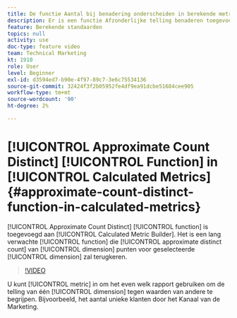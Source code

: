 ```yaml
---
title: De functie Aantal bij benadering onderscheiden in berekende metriek
description: Er is een functie Afzonderlijke telling benaderen toegevoegd aan de functie Berekende metrische bouwer. Het is een lang verwachte functie die de benaderende verschillende telling van afmetingspunten voor een geselecteerde afmeting zal terugkeren.
feature: Berekende standaarden
topics: null
activity: use
doc-type: feature video
team: Technical Marketing
kt: 1910
role: User
level: Beginner
exl-id: d3594ed7-b90e-4f97-89c7-3e6c75534136
source-git-commit: 32424f3f2b05952fe4df9ea91dcbe51684cee905
workflow-type: tm+mt
source-wordcount: '90'
ht-degree: 2%

---
```


# [!UICONTROL Approximate Count Distinct] [!UICONTROL Function] in  [!UICONTROL Calculated Metrics]{#approximate-count-distinct-function-in-calculated-metrics}

[!UICONTROL Approximate Count Distinct] [!UICONTROL function] is toegevoegd aan [!UICONTROL Calculated Metric Builder]. Het is een lang verwachte [!UICONTROL function] die [!UICONTROL approximate distinct count] van [!UICONTROL dimension] punten voor geselecteerde [!UICONTROL dimension] zal terugkeren.

>[!VIDEO](https://video.tv.adobe.com/v/23722/?quality=12)

U kunt [!UICONTROL metric] in om het even welk rapport gebruiken om de telling van één [!UICONTROL dimension] tegen waarden van andere te begrijpen. Bijvoorbeeld, het aantal unieke klanten door het Kanaal van de Marketing.
